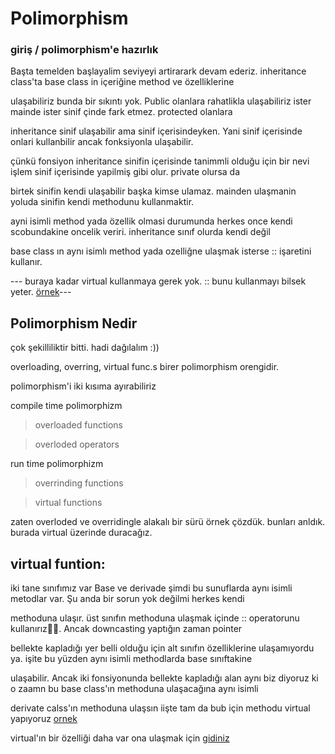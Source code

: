 # Polimorphism

### giriş / polimorphism'e hazırlık

Başta temelden başlayalim seviyeyi artirarark devam ederiz. inheritance class'ta base class in içeriğine method ve özelliklerine 

ulaşabiliriz bunda bir sıkıntı yok. Public olanlara rahatlikla ulaşabiliriz ister mainde ister sinif çinde fark etmez. protected olanlara

inheritance sinif ulaşabilir ama sinif içerisindeyken. Yani sinif içerisinde onlari kullanbilir ancak fonksiyonla ulaşabilir. 

çünkü fonsiyon inheritance sinifin içerisinde tanimmli olduğu için bir nevi işlem sinif içerisinde yapilmiş gibi olur. private olursa da 

birtek sinifin kendi ulaşabilir başka kimse ulamaz. mainden ulaşmanin yoluda sinifin kendi methodunu kullanmaktir. 

ayni isimli method yada özellik olmasi durumunda herkes once kendi scobundakine oncelik veriri. inheritance sınıf olurda kendi değil 

base class ın aynı isimlı method yada ozelliğne ulaşmak isterse :: işaretini kullanır.

--- buraya kadar virtual kullanmaya gerek yok. :: bunu kullanmayı bilsek yeter. [örnek](https://github.com/NecmiyeSoylu/cpp_examples/blob/master/oop/polimorphism.cpp)---

## Polimorphism Nedir

çok şekilliliktir bitti. hadi dağılalım :))

overloading, overring, virtual func.s birer polimorphism orengidir.

polimorphism'i iki kısıma ayırabiliriz

compile time polimorphizm

> overloaded functions

> overloded operators

run time polimorphizm

> overrinding functions

> virtual functions

zaten overloded ve overridingle alakalı bir sürü örnek çözdük. bunları anldık. burada virtual üzerinde duracağız.

## virtual funtion: 

iki tane sınıfımız var Base ve derivade şimdi bu sunuflarda aynı isimli metodlar var. Şu anda bir sorun yok değilmi herkes kendi

methoduna ulaşır. üst sınıfın methoduna ulaşmak içinde :: operatorunu kullanırız👍🏻. Ancak downcasting yaptığın zaman pointer

bellekte kapladığı yer belli olduğu için alt sınıfın özelliklerine ulaşamıyordu ya. işite bu yüzden aynı isimli methodlarda base sınıftakine

ulaşabilir. Ancak iki fonsiyonunda bellekte kapladığı alan aynı biz diyoruz ki o zaamn bu base class'ın methoduna ulaşacağına aynı isimli 

derivate calss'ın methoduna ulaşsın iişte tam da bub için methodu virtual yapıyoruz [ornek](https://github.com/NecmiyeSoylu/cpp_examples/blob/master/oop/polimorphism_virtual.cpp)

virtual'ın bir özelliği daha var ona ulaşmak için [gidiniz](https://github.com/NecmiyeSoylu/cpp_examples/blob/master/oop/virtual_notu.md)

